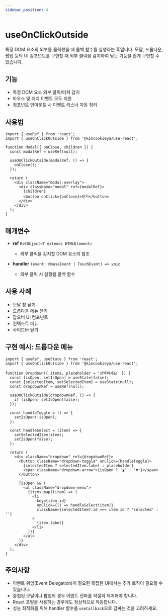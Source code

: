 ```yaml
---
sidebar_position: 4
---
```


# useOnClickOutside

특정 DOM 요소의 외부를 클릭했을 때 콜백 함수를 실행하는 훅입니다. 모달, 드롭다운, 팝업 등의 UI 컴포넌트를 구현할 때 외부 클릭을 감지하여 닫는 기능을 쉽게 구현할 수 있습니다.

## 기능

- 특정 DOM 요소 외부 클릭/터치 감지
- 마우스 및 터치 이벤트 모두 지원
- 컴포넌트 언마운트 시 이벤트 리스너 자동 정리

## 사용법

```tsx
import { useRef } from 'react';
import { useOnClickOutside } from '@kimcookieya/use-react';

function Modal({ onClose, children }) {
  const modalRef = useRef(null);
  
  useOnClickOutside(modalRef, () => {
    onClose();
  });
  
  return (
    <div className="modal-overlay">
      <div className="modal" ref={modalRef}>
        {children}
        <button onClick={onClose}>닫기</button>
      </div>
    </div>
  );
}
```

## 매개변수

- **ref** `RefObject<T extends HTMLElement>`
  - 외부 클릭을 감지할 DOM 요소의 참조
  
- **handler** `(event: MouseEvent | TouchEvent) => void`
  - 외부 클릭 시 실행될 콜백 함수

## 사용 사례

- 모달 창 닫기
- 드롭다운 메뉴 닫기
- 팝오버 UI 컴포넌트
- 컨텍스트 메뉴
- 사이드바 닫기

## 구현 예시: 드롭다운 메뉴

```tsx
import { useRef, useState } from 'react';
import { useOnClickOutside } from '@kimcookieya/use-react';

function Dropdown({ items, placeholder = '선택하세요' }) {
  const [isOpen, setIsOpen] = useState(false);
  const [selectedItem, setSelectedItem] = useState(null);
  const dropdownRef = useRef(null);
  
  useOnClickOutside(dropdownRef, () => {
    if (isOpen) setIsOpen(false);
  });
  
  const handleToggle = () => {
    setIsOpen(!isOpen);
  };
  
  const handleSelect = (item) => {
    setSelectedItem(item);
    setIsOpen(false);
  };
  
  return (
    <div className="dropdown" ref={dropdownRef}>
      <button className="dropdown-toggle" onClick={handleToggle}>
        {selectedItem ? selectedItem.label : placeholder}
        <span className="dropdown-arrow">{isOpen ? '▲' : '▼'}</span>
      </button>
      
      {isOpen && (
        <ul className="dropdown-menu">
          {items.map((item) => (
            <li 
              key={item.id} 
              onClick={() => handleSelect(item)}
              className={selectedItem?.id === item.id ? 'selected' : ''}
            >
              {item.label}
            </li>
          ))}
        </ul>
      )}
    </div>
  );
}
```

## 주의사항

- 이벤트 위임(Event Delegation)이 필요한 복잡한 UI에서는 추가 로직이 필요할 수 있습니다.
- 중첩된 모달이나 팝업의 경우 이벤트 전파를 적절히 제어해야 합니다.
- React 포털을 사용하는 경우에도 정상적으로 작동합니다.
- 성능 최적화를 위해 handler 함수를 `useCallback`으로 감싸는 것을 고려하세요.
